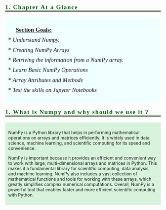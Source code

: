 <p style="font-family:JetBrains Mono; font-weight:bold; letter-spacing: 2px; color:#006600; font-size:140%; text-align:left;padding: 0px; border-bottom: 3px solid #003300">1. Chapter At a Glance</p>


<div style="background-color: #F0FFFF; padding: 10px;"><p>
<div class="alert alert-block alert-danger" style="font-size:19px; font-family:verdana; line-height: 1.7em;">
    📌 &nbsp;<b><u>Section Goals:</u></b><br>
* <i> Understand Numpy.</i><br>
* <i> Creating NumPy Arrays</i><br>
* <i> Retriving the information from a NumPy array.</i><br>
* <i> Learn Basic NumPy Operations</i><br> 
* <i> Array Attributes and Methods </i><br> 
* <i> Test the skills on Jupyter Notebooks</i><br> 
 
</div>
  </p></div>


<p style="font-family:JetBrains Mono; font-weight:bold; letter-spacing: 2px; color:#006600; font-size:140%; text-align:left;padding: 0px; border-bottom: 3px solid #003300">1. What is Numpy and why should we use it ? </p>












<div style="background-color: #d8f3dc; padding: 10px;"><p>
 NumPy is a Python library that helps in performing mathematical operations on arrays and matrices efficiently. It is widely used in data science, machine learning, and scientific computing for its speed and convenience.
 </p> 
<p>NumPy is important because it provides an efficient and convenient way to work with large, multi-dimensional arrays and matrices in Python. This makes it a fundamental library for scientific computing, data analysis, and machine learning. NumPy also includes a vast collection of mathematical functions and tools for working with these arrays, which greatly simplifies complex numerical computations. Overall, NumPy is a powerful tool that enables faster and more efficient scientific computing with Python.  
  
  </p></div>


